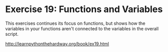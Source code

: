 # Exercise 19: Functions and Variables

This exercises continues its focus on functions, but shows how the variables in your functions aren't connected to the variables in the overall script.

http://learnpythonthehardway.org/book/ex19.html
